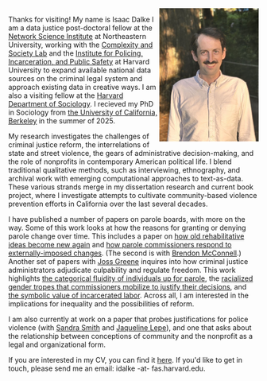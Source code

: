 <img src="head%20shot%203%20reduced.jpg" class="img-responsive" alt="Photo of Isaac" width = "200" align = "right"/>

Thanks for visiting! My name is Isaac Dalke I am a data justice post-doctoral fellow at the [Network Science Institute](https://www.networkscienceinstitute.org/) at Northeastern University, working with the [Complexity and Society Lab](https://brennanklein.com/and-lab) and the [Institute for Policing, Incarceration, and Public Safety](https://hutchinscenter.fas.harvard.edu/policing-incarceration-and-public-safety) at Harvard University to expand available national data sources on the criminal legal system and approach existing data in creative ways. I am also a visiting fellow at the [Harvard Department of Sociology](https://sociology.fas.harvard.edu/). I recieved my PhD in Sociology from [the University of California, Berkeley](https://sociology.berkeley.edu/) in the summer of 2025.




My research investigates the challenges of criminal justice reform, the interrelations of state and street violence, the gears of administrative decision-making, and the role of nonprofits in contemporary American political life. I blend traditional qualitative methods, such as interviewing, ethnography, and archival work with emerging computational approaches to text-as-data. These various strands merge in my dissertation research and current book project, where I investigate attempts to cultivate community-based violence prevention efforts in California over the last several decades.

I have published a number of papers on parole boards, with more on the way. Some of this work looks at how the reasons for granting or denying parole change over time. This includes a paper on [how old rehabilitative ideas become new again](https://www.cambridge.org/core/journals/law-and-social-inquiry/article/i-come-before-you-a-changed-man-insight-compliance-and-refurbishing-penal-practice-in-california/C08B2D845DB27DB46DF1DEEFD2C656F8) and [how parole commissioners respond to externally-imposed changes](http://brendonmcconnell.github.io/pdf/parole_ML.pdf). (The second is with [Brendon McConnell](https://brendonmcconnell.github.io/).) Another set of papers with [Joss Greene](https://josstgreene.com/) inquires into how criminal justice administrators adjudicate culpability and regulate freedom. This work highlights [the categorical fluidity of individuals up for parole](https://link.springer.com/article/10.1007/s11186-023-09523-6), the [racialized gender tropes that commissioners mobilize to justify their decisions](https://journals.sagepub.com/doi/abs/10.1177/1362480620910222), and [the symbolic value of incarcerated labor](https://journals.sagepub.com/doi/abs/10.1177/14624745251320357). Across all, I am interested in the implications for inequality and the possibilities of reform. 

I am also currently at work on a paper that probes justifications for police violence (with [Sandra Smith](https://www.hks.harvard.edu/faculty/sandra-susan-smith) and [Jaqueline Lepe](https://sociology.berkeley.edu/graduate-student/jaqueline-lepe)), and one that asks about the relationship between conceptions of community and the nonprofit as a legal and organizational form.

If you are interested in my CV, you can find it <a href="https://github.com/isaacdalke/isaacdalke.github.io/blob/main/Dalke%20CV%2025.08.20.pdf?raw=true" target="_blank">here</a>. If you'd like to get in touch, please send me an email: idalke -at- fas.harvard.edu. 
